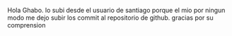 Hola Ghabo. lo subi desde el usuario de santiago porque el mio por ningun modo me dejo subir los commit al repositorio de github. gracias por su comprension
